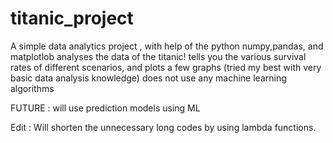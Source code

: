 # titanic_project

A simple data analytics project , with help of the python numpy,pandas, and matplotlob analyses the data of the titanic!
tells you the various survival rates of different scenarios, and plots a few graphs (tried my best with very basic data analysis knowledge)
does not use any machine learning algorithms



FUTURE : 
will use prediction models using ML


Edit :
Will shorten the unnecessary long codes by using lambda functions.
